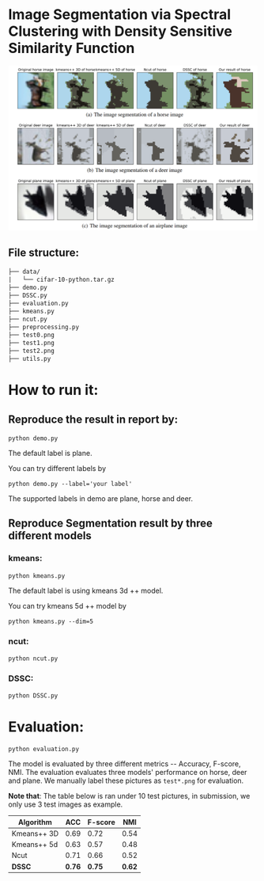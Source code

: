 # Image Segmentation via Spectral Clustering with Density Sensitive Similarity Function
![Segmentation results](https://raw.githubusercontent.com/zaynxalic/hongloumeng/main/8535.png)
## File structure:
```
├── data/
|   └── cifar-10-python.tar.gz
├── demo.py
├── DSSC.py
├── evaluation.py
├── kmeans.py
├── ncut.py
├── preprocessing.py
├── test0.png
├── test1.png
├── test2.png
├── utils.py
```

# How to run it:
## Reproduce the result in report by:
```
python demo.py 
```
The default label is plane.

You can try different labels by 
```
python demo.py --label='your label'
```

The supported labels in demo are plane, horse and deer.


## Reproduce Segmentation result by three different models
### kmeans:
```
python kmeans.py
```
The default label is using kmeans 3d ++ model.

You can try kmeans 5d ++ model by 
```
python kmeans.py --dim=5
```
### ncut:
```
python ncut.py
```
### DSSC:
```
python DSSC.py
```

# Evaluation:
```
python evaluation.py
```
The model is evaluated by three different metrics -- Accuracy, F-score, NMI. The evaluation evaluates three models' performance on horse, deer and plane. We manually label these pictures as ``test*.png`` for evaluation.

**Note that**: The table below is ran under 10 test pictures, in submission, we only use 3 test images as example.

Algorithm     | ACC          | F-score       | NMI
--------------| -------------|---------------|---------
Kmeans++ 3D   | 0.69         | 0.72          | 0.54
Kmeans++ 5d   | 0.63         | 0.57          | 0.48
Ncut          | 0.71         | 0.66          | 0.52
**DSSC**      | **0.76**     | **0.75**      | **0.62**